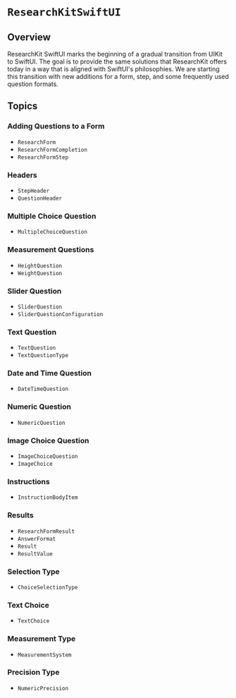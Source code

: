 # ``ResearchKitSwiftUI``

## Overview

ResearchKit SwiftUI marks the beginning of a gradual transition from UIKit to SwiftUI. The goal is to provide the same solutions that ResearchKit offers today in a way that is aligned with SwiftUI's philosophies. We are starting this transition with new additions for a form, step, and some frequently used question formats.

## Topics

### Adding Questions to a Form

- ``ResearchForm``
- ``ResearchFormCompletion``
- ``ResearchFormStep``

### Headers

- ``StepHeader``
- ``QuestionHeader``

### Multiple Choice Question

- ``MultipleChoiceQuestion``

### Measurement Questions

- ``HeightQuestion``
- ``WeightQuestion``

### Slider Question

- ``SliderQuestion``
- ``SliderQuestionConfiguration``

### Text Question

- ``TextQuestion``
- ``TextQuestionType``

### Date and Time Question

- ``DateTimeQuestion``

### Numeric Question

- ``NumericQuestion``

### Image Choice Question

- ``ImageChoiceQuestion``
- ``ImageChoice``

### Instructions

- ``InstructionBodyItem``

### Results

- ``ResearchFormResult``
- ``AnswerFormat``
- ``Result``
- ``ResultValue``

### Selection Type

- ``ChoiceSelectionType``

### Text Choice

- ``TextChoice``

### Measurement Type

- ``MeasurementSystem``

### Precision Type

- ``NumericPrecision``
